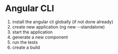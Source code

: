 # Angular CLI

1. install the angular cli globally (if not done already)
2. create new application (ng new --standalone)
3. start the application
4. generate a new component
5. run the tests
6. create a build

